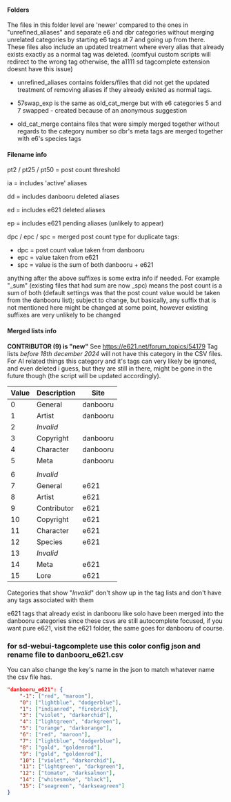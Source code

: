 #### Folders

The files in this folder level are 'newer' compared to the ones in "unrefined_aliases" and separate e6 and dbr categories without merging unrelated categories by starting e6 tags at 7 and going up from there. These files also include an updated treatment where every alias that already exists exactly as a normal tag was deleted. (comfyui custom scripts will redirect to the wrong tag otherwise, the a1111 sd tagcomplete extension doesnt have this issue)

- unrefined_aliases contains folders/files that did not get the updated treatment of removing aliases if they already existed as normal tags.

- 57swap_exp is the same as old_cat_merge but with e6 categories 5 and 7 swapped - created because of an anonymous suggestion

- old_cat_merge contains files that were simply merged together without regards to the category number so dbr's meta tags are merged together with e6's species tags

#### Filename info

pt2 / pt25 / pt50 = post count threshold

ia = includes 'active' aliases

dd = includes danbooru deleted aliases

ed = includes e621 deleted aliases

ep = includes e621 pending aliases (unlikely to appear)

dpc / epc / spc = merged post count type for duplicate tags:

- dpc = post count value taken from danbooru
- epc = value taken from e621
- spc = value is the sum of both danbooru + e621

anything after the above suffixes is some extra info if needed. For example "_sum" (existing files that had sum are now _spc) means the post count is a sum of both (default settings was that the post count value would be taken from the danbooru list); subject to change, but basically, any suffix that is not mentioned here might be changed at some point, however existing suffixes are very unlikely to be changed

#### Merged lists info

**CONTRIBUTOR (9) is "new"** See <https://e621.net/forum_topics/54179>
Tag lists *before 18th december 2024* will not have this category in the CSV files. For AI related things this category and it's tags can very likely be ignored, and even deleted i guess, but they are still in there, might be gone in the future though (the script will be updated accordingly).

| Value | Description | Site     |
|-------|-------------|----------|
|0      | General     | danbooru |
|1      | Artist      | danbooru |
|2      | *Invalid*   |          |
|3      | Copyright   | danbooru |
|4      | Character   | danbooru |
|5      | Meta        | danbooru |
|       |             |          |
|6      | *Invalid*   |          |
|7      | General     | e621     |
|8      | Artist      | e621     |
|9      | Contributor | e621     |
|10     | Copyright   | e621     |
|11     | Character   | e621     |
|12     | Species     | e621     |
|13     | *Invalid*   |          |
|14     | Meta        | e621     |
|15     | Lore        | e621     |

Categories that show "*Invalid*" don't show up in the tag lists and don't have any tags associated with them

e621 tags that already exist in danbooru like solo have been merged into the danbooru categories since these csvs are still autocomplete focused, if you want pure e621, visit the e621 folder, the same goes for danbooru of course.

### for sd-webui-tagcomplete use this color config json and rename file to danbooru_e621.csv

You can also change the key's name in the json to match whatever name the csv file has.

```json
"danbooru_e621": {
    "-1": ["red", "maroon"],
    "0": ["lightblue", "dodgerblue"],
    "1": ["indianred", "firebrick"],
    "3": ["violet", "darkorchid"],
    "4": ["lightgreen", "darkgreen"],
    "5": ["orange", "darkorange"],
    "6": ["red", "maroon"],
    "7": ["lightblue", "dodgerblue"],
    "8": ["gold", "goldenrod"],
    "9": ["gold", "goldenrod"],
    "10": ["violet", "darkorchid"],
    "11": ["lightgreen", "darkgreen"],
    "12": ["tomato", "darksalmon"],
    "14": ["whitesmoke", "black"],
    "15": ["seagreen", "darkseagreen"]
}
```
